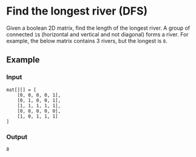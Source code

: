 # Find the longest river (DFS)

Given a boolean 2D matrix, find the length of the longest river. A group of connected `1`s (horizontal and vertical and not diagonal) forms a river. For example, the below matrix contains 3 rivers, but the longest is `8`.

## Example

### Input

```
mat[][] = [
    [0, 0, 0, 0, 1],
    [0, 1, 0, 0, 1],
    [1, 1, 1, 1, 1],
    [0, 0, 0, 0, 0],
    [1, 0, 1, 1, 1]
]
```

### Output

```
8
```